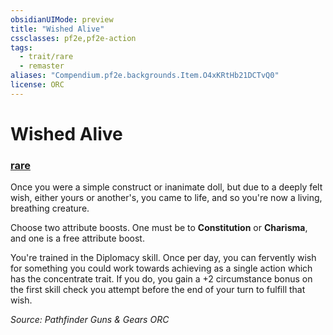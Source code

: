 ```yaml
---
obsidianUIMode: preview
title: "Wished Alive"
cssclasses: pf2e,pf2e-action
tags:
  - trait/rare
  - remaster
aliases: "Compendium.pf2e.backgrounds.Item.O4xKRtHb21DCTvQ0"
license: ORC
---
```

# Wished Alive

### [rare](rare "Rare Rarity Trait")






Once you were a simple construct or inanimate doll, but due to a deeply felt wish, either yours or another's, you came to life, and so you're now a living, breathing creature.

Choose two attribute boosts. One must be to **Constitution** or **Charisma**, and one is a free attribute boost.

You're trained in the Diplomacy skill. Once per day, you can fervently wish for something you could work towards achieving as a single action which has the concentrate trait. If you do, you gain a +2 circumstance bonus on the first skill check you attempt before the end of your turn to fulfill that wish.

*Source: Pathfinder Guns & Gears*
*ORC*